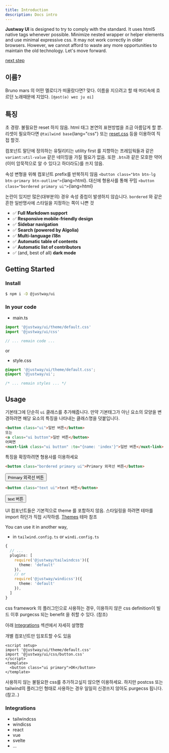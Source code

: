 ```yaml
---
title: Introduction
description: Docs intro
---
```


**Justway UI** is designed to try to comply with the standard. It uses html5 native tags whenever possible. Minimize nested wrapper or helper elements and use minimal expressive css. It may not work correctly in older browsers. However, we cannot afford to waste any more opportunities to maintain the old technology. Let's move forward.

[next step](/next-step)

## 이름?

Bruno mars 의 어떤 멜로디가 떠올랐다면? 맞다. 이름을 지으려고 할 때 머리속에 흐르던 노래때문에 지었다.
`[ʤəst(ə) weɪ ju ɑi]`

## 특징

초 경량. 불필요한 reset 하지 않음. html 태그 본연의 표현방법을 조금 아름답게 할 뿐. 리셋이 필요하다면 `@tailwind base`{lang="css"} 또는 [reset.css](https://meyerweb.com/eric/tools/css/reset/) 등을 이용하여 직접 할것.

컴포넌트 말단에 정의하는 유틸리티는 utility first 를 지향하는 프레임웍들과 같은 `variant:util-value` 같은 네이밍을 가질 필요가 없음. 또한 `.btn`과 같은 모호한 약어(이미 암묵적으로 알 수 있다고 하더라도)를 쓰지 않음.

속성 변형을 위해 컴포넌트 prefix를 반복하지 않음 `<button class="btn btn-lg btn-primary btn-outline">`{lang=html}.
대신에 형용사를 통해 꾸밈 `<button class="bordered primary ui">`{lang=html}

논란이 있지만 많은(대부분의) 경우 속성 중첩이 발생하지 않습니다. `bordered` 와 같은 흔한 일반명사에 스타일을 지정하는 쪽이 나쁜 것

- ✅ **Full Markdown support**
- ✅ **Responsive mobile-friendly design**
- ✅ **Sidebar navigation**
- ✅ **Search (powered by Algolia)**
- ✅ **Multi-language i18n**
- ✅ **Automatic table of contents**
- ✅ **Automatic list of contributors**
- ✅ (and, best of all) **dark mode**

## Getting Started


### Install
```sh
$ npm i -D @justway/ui
```

### In your code

* main.ts
```js
import '@justway/ui/theme/default.css'
import '@justway/ui/css'

// ... remain code ...
```

or

* style.css
```css
@import '@justway/ui/theme/default.css';
@import '@justway/ui';

/* ... remain styles ... */
```

## Usage

기본태그에 단순히 `ui` 클래스를 추가해줍니다. 만약 기본태그가 아닌 요소의 모양을 변경하려면 해당 요소의 특징을 나타내는 클래스명을 덧붙입니다.

```html
<button class="ui">일반 버튼</button>
또는
<a class="ui button">일반 버튼</button>
어쩌면
<nuxt-link class="ui button" :to="{name: 'index'}">일반 버튼</nuxt-link>
```

특징을 확장하려면 형용사를 이용하세요

```html
<button class="bordered primary ui">Primary 외곽선 버튼</button>
```

<button class="bordered primary ui">Primary 외곽선 버튼</button>


```html
<button class="text ui">text 버튼</button>
```

<button class="text ui">text 버튼</button>


UI 컴포넌트들은 기본적으로 theme 를 포함하지 않음. 스타일링을 하려면 테마를 import 하던가 직접 시작하셈.
[Themes](/en/themes) 테마 참조

You can use it in another way,

* in `tailwind.config.ts` or `windi.config.ts`
```ts
{
  // ...
  plugins: [
    require('@justway/tailwindcss')({
      theme: 'default'
    }),
    // or
    require('@justway/windicss')({
      theme: 'default'
    }),
  ]
}
```
css framework 의 플러그인으로 사용하는 경우, 이용하지 않은 css definition이 빌드 이후 purgecss 되는 benefit 을 취할 수 있다. (참조)

아래 [Integrations](#integrations) 섹션에서 자세히 설명함

개별 컴포넌트만 임포트할 수도 있음

```vue
<script setup>
import '@justway/ui/theme/default.css'
import '@justway/ui/css/button.css'
</script>
<template>
  <button class="ui primary">OK</button>
</template>
```
사용하지 않는 불필요한 css를 추가하고싶지 않으면 이용하세요. 하지만 postcss 또는 tailwind의 플러그인 형태로 사용하는 경우 일일히 신경쓰지 않아도 purgecss 됩니다. (참고..)

### Integrations

* tailwindcss
* windicss
* react
* vue
* svelte
* ...
